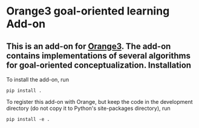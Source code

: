 Orange3 goal-oriented learning Add-on
======================

This is an add-on for [Orange3](http://orange.biolab.si). The add-on contains
implementations of several algorithms for goal-oriented conceptualization.
Installation
------------

To install the add-on, run

    pip install .

To register this add-on with Orange, but keep the code in the development
directory (do not copy it to Python's site-packages directory), run

    pip install -e .

